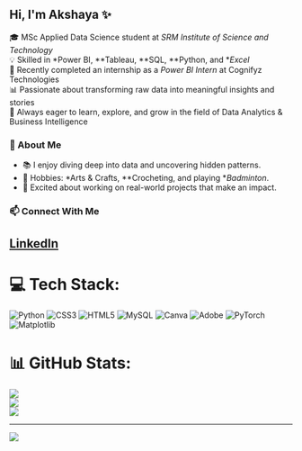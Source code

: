 ## Hi, I'm Akshaya ✨  

🎓 MSc Applied Data Science student at *SRM Institute of Science and Technology*  
💡 Skilled in *Power BI, **Tableau, **SQL, **Python, and **Excel*  
💼 Recently completed an internship as a *Power BI Intern* at Cognifyz Technologies  
📊 Passionate about transforming raw data into meaningful insights and stories  
🎯 Always eager to learn, explore, and grow in the field of Data Analytics & Business Intelligence  

### 🌟 About Me  
- 📚 I enjoy diving deep into data and uncovering hidden patterns.  
- 🎨 Hobbies: *Arts & Crafts, **Crocheting, and playing **Badminton*.  
- 🚀 Excited about working on real-world projects that make an impact.  


### 📫 Connect With Me  
[LinkedIn](https://www.linkedin.com/in/akshaya-achu)
---





# 💻 Tech Stack:
![Python](https://img.shields.io/badge/python-3670A0?style=for-the-badge&logo=python&logoColor=ffdd54) ![CSS3](https://img.shields.io/badge/css3-%231572B6.svg?style=for-the-badge&logo=css3&logoColor=white) ![HTML5](https://img.shields.io/badge/html5-%23E34F26.svg?style=for-the-badge&logo=html5&logoColor=white) ![MySQL](https://img.shields.io/badge/mysql-4479A1.svg?style=for-the-badge&logo=mysql&logoColor=white) ![Canva](https://img.shields.io/badge/Canva-%2300C4CC.svg?style=for-the-badge&logo=Canva&logoColor=white) ![Adobe](https://img.shields.io/badge/adobe-%23FF0000.svg?style=for-the-badge&logo=adobe&logoColor=white) ![PyTorch](https://img.shields.io/badge/PyTorch-%23EE4C2C.svg?style=for-the-badge&logo=PyTorch&logoColor=white) ![Matplotlib](https://img.shields.io/badge/Matplotlib-%23ffffff.svg?style=for-the-badge&logo=Matplotlib&logoColor=black)
# 📊 GitHub Stats:
![](https://github-readme-stats.vercel.app/api?username=DataAnalystAchu13&theme=midnight-purple&hide_border=false&include_all_commits=true&count_private=false)<br/>
![](https://nirzak-streak-stats.vercel.app/?user=DataAnalystAchu13&theme=midnight-purple&hide_border=false)<br/>
![](https://github-readme-stats.vercel.app/api/top-langs/?username=DataAnalystAchu13&theme=midnight-purple&hide_border=false&include_all_commits=true&count_private=false&layout=compact)

---
[![](https://visitcount.itsvg.in/api?id=DataAnalystAchu13&icon=0&color=0)](https://visitcount.itsvg.in)

<!-- Proudly created with GPRM ( https://gprm.itsvg.in ) -->
